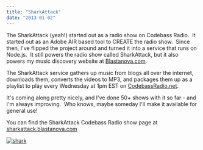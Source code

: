 ```yaml
---
title: "SharkAttack"
date: "2013-01-02"
---
```


The SharkAttack (yeah!) started out as a radio show on Codebass Radio.  It started out as an Adobe AIR based tool to CREATE the radio show.  Since then, I've flipped the project around and turned it into a service that runs on Node.js.  It still powers the radio show called SharkAttack, but it also powers my music discovery website at [Blastanova.com](http://Blastanova.com).

The SharkAttack service gathers up music from blogs all over the internet, downloads them, converts the videos to MP3, and packages them up as a playlist to play every Wednesday at 1pm EST on [CodebassRadio.net](http://CodebassRadio.net).

It's coming along pretty nicely, and I've done 50+ shows with it so far - and I'm always improving.  Who knows, maybe someday I'll make it available for general use!

You can find the SharkAttack Codebass Radio show page at [sharkattack.blastanova.com](http://sharkattack.blastanova.com/)

[![shark](https://d2ypg8o05lff0b.cloudfront.net/wp-content/uploads/2013/01/shark.png)](http://sharkattack.blastanova.com/)
